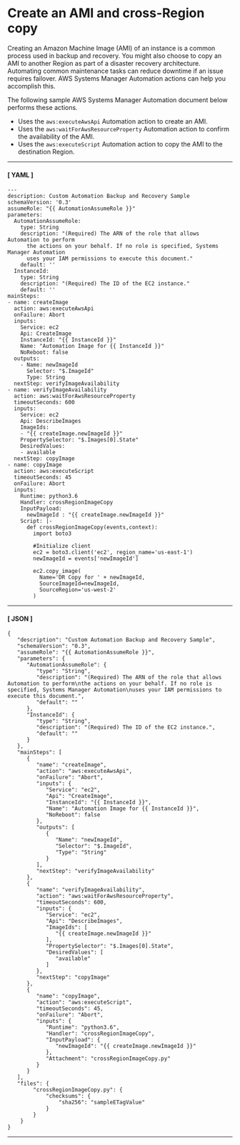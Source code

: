 # Create an AMI and cross\-Region copy<a name="automation-document-sample-bandr"></a>

Creating an Amazon Machine Image \(AMI\) of an instance is a common process used in backup and recovery\. You might also choose to copy an AMI to another Region as part of a disaster recovery architecture\. Automating common maintenance tasks can reduce downtime if an issue requires failover\. AWS Systems Manager Automation actions can help you accomplish this\.

The following sample AWS Systems Manager Automation document below performs these actions\. 
+ Uses the `aws:executeAwsApi` Automation action to create an AMI\.
+ Uses the `aws:waitForAwsResourceProperty` Automation action to confirm the availability of the AMI\.
+ Uses the `aws:executeScript` Automation action to copy the AMI to the destination Region\.

------
#### [ YAML ]

```
---
description: Custom Automation Backup and Recovery Sample
schemaVersion: '0.3'
assumeRole: "{{ AutomationAssumeRole }}"
parameters:
  AutomationAssumeRole:
    type: String
    description: "(Required) The ARN of the role that allows Automation to perform
      the actions on your behalf. If no role is specified, Systems Manager Automation
      uses your IAM permissions to execute this document."
    default: ''
  InstanceId:
    type: String
    description: "(Required) The ID of the EC2 instance."
    default: ''
mainSteps:
- name: createImage
  action: aws:executeAwsApi
  onFailure: Abort
  inputs:
    Service: ec2
    Api: CreateImage
    InstanceId: "{{ InstanceId }}"
    Name: "Automation Image for {{ InstanceId }}"
    NoReboot: false
  outputs:
    - Name: newImageId
      Selector: "$.ImageId"
      Type: String
  nextStep: verifyImageAvailability
- name: verifyImageAvailability
  action: aws:waitForAwsResourceProperty
  timeoutSeconds: 600
  inputs:
    Service: ec2
    Api: DescribeImages
    ImageIds:
    - "{{ createImage.newImageId }}"
    PropertySelector: "$.Images[0].State"
    DesiredValues:
    - available
  nextStep: copyImage
- name: copyImage
  action: aws:executeScript
  timeoutSeconds: 45
  onFailure: Abort
  inputs:
    Runtime: python3.6
    Handler: crossRegionImageCopy
    InputPayload:
      newImageId : "{{ createImage.newImageId }}"
    Script: |-
      def crossRegionImageCopy(events,context):
        import boto3

        #Initialize client
        ec2 = boto3.client('ec2', region_name='us-east-1')
        newImageId = events['newImageId']

        ec2.copy_image(
          Name='DR Copy for ' + newImageId,
          SourceImageId=newImageId,
          SourceRegion='us-west-2'
        )
```

------
#### [ JSON ]

```
{
   "description": "Custom Automation Backup and Recovery Sample",
   "schemaVersion": "0.3",
   "assumeRole": "{{ AutomationAssumeRole }}",
   "parameters": {
      "AutomationAssumeRole": {
         "type": "String",
         "description": "(Required) The ARN of the role that allows Automation to perform\nthe actions on your behalf. If no role is specified, Systems Manager Automation\nuses your IAM permissions to execute this document.",
         "default": ""
      },
      "InstanceId": {
         "type": "String",
         "description": "(Required) The ID of the EC2 instance.",
         "default": ""
      }
   },
   "mainSteps": [
      {
         "name": "createImage",
         "action": "aws:executeAwsApi",
         "onFailure": "Abort",
         "inputs": {
            "Service": "ec2",
            "Api": "CreateImage",
            "InstanceId": "{{ InstanceId }}",
            "Name": "Automation Image for {{ InstanceId }}",
            "NoReboot": false
         },
         "outputs": [
            {
               "Name": "newImageId",
               "Selector": "$.ImageId",
               "Type": "String"
            }
         ],
         "nextStep": "verifyImageAvailability"
      },
      {
         "name": "verifyImageAvailability",
         "action": "aws:waitForAwsResourceProperty",
         "timeoutSeconds": 600,
         "inputs": {
            "Service": "ec2",
            "Api": "DescribeImages",
            "ImageIds": [
               "{{ createImage.newImageId }}"
            ],
            "PropertySelector": "$.Images[0].State",
            "DesiredValues": [
               "available"
            ]
         },
         "nextStep": "copyImage"
      },
      {
         "name": "copyImage",
         "action": "aws:executeScript",
         "timeoutSeconds": 45,
         "onFailure": "Abort",
         "inputs": {
            "Runtime": "python3.6",
            "Handler": "crossRegionImageCopy",
            "InputPayload": {
               "newImageId": "{{ createImage.newImageId }}"
            },
            "Attachment": "crossRegionImageCopy.py"
         }
      }
   ],
   "files": {
        "crossRegionImageCopy.py": {
            "checksums": {
                "sha256": "sampleETagValue"
            }
        }
    }
}
```

------